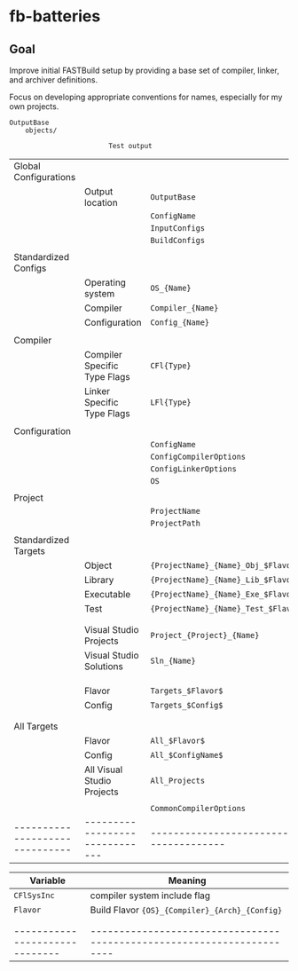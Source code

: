# fb-batteries

## Goal

Improve initial FASTBuild setup by providing a base set of compiler, linker, and
archiver definitions.

Focus on developing appropriate conventions for names, especially for my own
projects.

```
OutputBase
	objects/
	
                         Test output
```

|                              |                              |                                       |
|------------------------------|------------------------------|---------------------------------------|
| Global Configurations        |                              |                                       |
|                              | Output location              | `OutputBase`                          |
|                              |                              | `ConfigName`                          |
|                              |                              | `InputConfigs`                        |
|                              |                              | `BuildConfigs`                        |
|                              |                              |                                       |
| Standardized Configs         |                              |                                       |
|                              | Operating system             | `OS_{Name}`                           |
|                              | Compiler                     | `Compiler_{Name}`                     |  
|                              | Configuration                | `Config_{Name}`                       |
|                              |                              |                                       |
| Compiler                     |                              |                                       |
|                              | Compiler Specific Type Flags | `CFl{Type}`                           |  
|                              | Linker Specific Type Flags   | `LFl{Type}`                           |  
|                              |                              |                                       |
| Configuration                |                              |                                       |
|                              |                              | `ConfigName`                          |
|                              |                              | `ConfigCompilerOptions`               |
|                              |                              | `ConfigLinkerOptions`                 |
|                              |                              | `OS`                                  |
|                              |                              |                                       |
| Project                      |                              |                                       |
|                              |                              | `ProjectName`                         |
|                              |                              | `ProjectPath`                         |
|                              |                              |                                       |
| Standardized Targets         |                              |                                       |
|                              | Object                       | `{ProjectName}_{Name}_Obj_$Flavor$`   |
|                              | Library                      | `{ProjectName}_{Name}_Lib_$Flavor$`   |
|                              | Executable                   | `{ProjectName}_{Name}_Exe_$Flavor$`   |
|                              | Test                         | `{ProjectName}_{Name}_Test_$Flavor$`  |  
|                              |                              |                                       |  
|                              |                              |                                       |  
|                              | Visual Studio Projects       | `Project_{Project}_{Name}`            |  
|                              | Visual Studio Solutions      | `Sln_{Name}`                          |  
|                              |                              |                                       |  
|                              |                              |                                       |   
|                              |                              |                                       |   
|                              | Flavor                       | `Targets_$Flavor$`                    |   
|                              | Config                       | `Targets_$Config$`                    |   
|                              |                              |                                       |   
|                              |                              |                                       |   
| All Targets                  |                              |                                       |   
|                              | Flavor                       | `All_$Flavor$`                        |   
|                              | Config                       | `All_$ConfigName$`                    |   
|                              | All Visual Studio Projects   | `All_Projects`                        |   
|                              |                              |                                       |   
|                              |                              | `CommonCompilerOptions`               |   
|------------------------------|------------------------------|---------------------------------------|   



| Variable                     | Meaning                                                              |
|------------------------------|----------------------------------------------------------------------|   
| `CFlSysInc`                  | compiler system include flag                                         |
| `Flavor`                     | Build Flavor `{OS}_{Compiler}_{Arch}_{Config}`                       |
|                              |                                                                      |
|                              |                                                                      |
|------------------------------|----------------------------------------------------------------------|   

